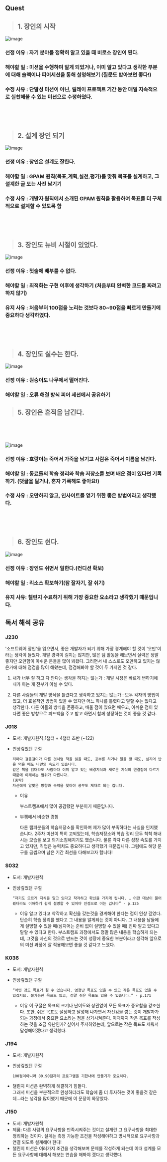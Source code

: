 ## Quest

> ## 1. 장인의 시작

![image](https://github.com/user-attachments/assets/554df91f-8dab-4cba-87e6-717d147d51f8)

### 선정 이유 : 자기 분야를 정확히 알고 있을 때 비로소 장인이 된다.

### 해야할 일 : 미션을 수행하며 알게 되었거나, 이미 알고 있다고 생각한 부분에 대해 슬랙이나 피어세션을 통해 설명해보기 (질문도 받아보면 좋다!)

### 수정 사유 : 단발성 미션이 아닌, 릴레이 프로젝트 기간 동안 매일 지속적으로 실천해볼 수 있는 미션으로 수정하였다.

<br><br><br>

> ## 2. 설계 장인 되기

![image](https://github.com/user-attachments/assets/add50c8c-c598-42ac-95d9-a66dddd54fc5)

### 선정 이유 : 장인은 설계도 잘한다.

### 해야할 일 : GPAM 원칙(목표,계획,실천,평가)를 맞춰 목표를 설계하고, 그 설계한 글 또는 사진 남기기

### 수정 사유 : 개발자 원칙에서 소개된 GPAM 원칙을 활용하여 목표를 더 구체적으로 설계할 수 있도록 함

<br><br><br>

> ## 3. 장인도 뉴비 시절이 있었다.

![image](https://github.com/user-attachments/assets/cdcee383-d571-46c6-a04f-cb3fe1385e3a)

### 선정 이유 : 첫술에 배부를 수 없다.

### 해야할 일 : 최적화는 구현 이후에 생각하기 (처음부터 완벽한 코드를 짜려고 하지 않기)

### 유지 사유 : 처음부터 100점을 노리는 것보다 80~90점을 빠르게 만들기에 중요하다 생각하였다.

<br><br><br>

> ## 4. 장인도 실수는 한다.

![image](https://github.com/user-attachments/assets/11bc940e-6ed0-4507-8020-4af38b25283d)

### 선정 이유 : 원숭이도 나무에서 떨어진다.

### 해야할 일 : 오류 해결 방식 피어 세션에서 공유하기

> ## 5. 장인은 흔적을 남긴다.

<br><br><br>

![image](https://github.com/user-attachments/assets/f5f10660-985e-40e7-b4cb-db363d061f1d)

### 선정 이유 : 호랑이는 죽어서 가죽을 남기고 사람은 죽어서 이름을 남긴다.

### 해야할 일 : 동료들의 학습 정리와 학습 저장소를 보며 배운 점이 있다면 기록하기. (댓글을 달거나, 혼자 기록해도 좋아요!)

### 수정 사유 : 오만하지 않고, 인사이트를 얻기 위한 좋은 방법이라고 생각했다.

<br><br><br>

> ## 6. 장인도 쉰다.

![image](https://github.com/user-attachments/assets/7a489744-f13b-4e97-b8a7-3a19adc1aa18)

### 선정 이유 : 장인도 쉬면서 일한다.(컨디션 확보)

### 해야할 일 : 리소스 확보하기(잠 잘자기, 잘 쉬기)

### 유지 사유: 챌린지 수료하기 위해 가장 중요한 요소라고 생각했기 때문입니다.

## 독서 해석 공유

### J230

'소프트웨어 장인'을 읽으면서, 좋은 개발자가 되기 위해 가장 경계해야 할 것이 '오만'이라는 생각이 들었다. 개발 경력이 길지는 않지만, 많은 팀 활동을 해보면서 실력은 정말 좋지만 오만함이 아쉬운 분들을 많이 봐왔다. 그러면서 내 스스로도 오만하고 있지는 않은가에 대해 점검을 많이 해왔는데, 점검해봐야 할 것이 두 가지인 것 같다.

1. 내가 너무 잘 하고 다 안다는 생각을 하지는 않는가 : 개발 시장은 빠르게 변하기에 내가 아는 게 전부가 아닐 수 있다.

2. 다른 사람들의 개발 방식을 틀렸다고 생각하고 있지는 않는가 : 모두 각자의 방법이 있고, 더 효율적인 방법이 있을 수 있지만 어느 하나를 틀렸다고 말할 수는 없다고 생각한다. 다른 이들의 방식을 존중하고, 배울 점이 있으면 배우고, 아쉬운 점이 있다면 좋은 방향으로 피드백을 주고 받고 하면서 함께 성장하는 것이 좋을 것 같다.

### J018

- 도서: 개발자원칙\_1챕터 + 4챕터 초반 (~122)
- 인상깊었던 구절

  ```
  저마다 걸음걸이가 다른 것처럼 책을 읽을 때도, 공부를 하거나 일을 할 때도, 심지어 밥을 먹을 때도 나만의 속도가 있습니다.
  같은 책을 읽더라도 사람마다 이미 알고 있는 배경지식과 새로운 지식의 연결점이 다르기 때문에 이해하는 범위가 다릅니다.
  (중략)
  자신에게 알맞은 방향과 속력을 찾아야 공부도 제대로 되는 겁니다.

  ```

  - 이유

    부스트캠프에서 많이 공감됐던 부분이기 때문입니다.

  - 부캠에서 비슷한 경험

    다른 캠퍼분들의 학습저장소를 확인하며 제가 많이 부족하다는 사실을 인지했습니다.
    2주차 미션이 특히 고되었는데, 학습저장소와 학습 정리 모두 척척 해내시는 모습을 보고 의기소침해지기도 했습니다.
    물론 각자 다른 성장 속도를 가지고 있지만, 직업은 능력치도 중요하다고 생각했기 때문입니다.
    그럼에도 해당 문구를 곱씹으며 남은 기간 최선을 다해보고자 합니다!

### S032

- 도서: 개발자원칙
- 인상깊었던 구절

  ```
  “자기도 모르게 지식을 알고 있다고 착각하고 확신을 가지게 됩니다. … 어떤 대상이 물어봤더라도 이해하기 쉽게 설명할 수 있어야 진정으로 아는 겁니다” - p.125

  ```

  - 이유
    알고 있다고 착각하고 확신을 갖는것을 경계해야 한다는 점이 인상 깊었다. 단순히 학습 정리를 했다고 그 내용을 알게되는 것이 아니다. 그 내용을 남들에게 설명할 수 있을 때(심지어는 준비 없이 설명할 수 있을 때) 진짜 알고 있다고 말할 수 있다고 한다. 부스트캠프 과정에서도 정말 많은 내용을 학습하게 되는데, 그것을 자신의 것으로 만드는 것이 성장에 중요한 부분이라고 생각해 앞으로의 미션 과정에 잘 적용해보면 좋을 것 같다고 느꼈다.

### K036

- 도서: 개발자원칙
- 인상깊었던 구절

  ```
  “어떤 것도 목표가 될 수 있습니다. 엄청난 목표도 있을 수 있고 작은 목표도 있을 수 있겠지요. 불가능한 목표도 있고, 정말 쉬운 목표도 있을 수 있습니다.” - p.171

  ```

  - 이유
    이 구절은 목표의 크기나 난이도와 상관없이 모든 목표가 중요함을 강조한다. 또한, 쉬운 목표도 설정하고 달성해 나가면서 자신감을 쌓는 것이 개발자가 되는 과정에서 중요한 요소라는 점을 상기시켜준다. 이때까지 작은 목표를 작성하는 것을 조금 유난인가? 싶어서 주저하였는데, 앞으로는 작은 목표도 세워서 달성해야겠다고 생각했다.

### J194

- 도서: 개발자원칙
- 인상깊었던 구절

  ```
  100점이아니라 80,90점자리 프로그램을 기한내에 만들기가 중요하다.
  ```

- 챌린지 미션은 완벽하게 해결하기 힘들다.  
  그래서 미션을 부분적으로 완성하더라도 학습에 좀 더 투자하는 것이 좋을것 같은데...라는 생각을 많이했기 때문에 이 문장이 와닿았다.

### J150

  - 도서: 개발자원칙
  - 제품: 다른 사람의 요구사항을 만족시켜주는 것이고 설계란 그 요구사항을 최대한 정리하는 것이다.
          설계는 측정 가능한 조건을 작성해야하고 명시적으로 요구사항과 연결 되도록 설계해야 한다!
  - 챌린지 미션은 여러가지 조건을 생각해보며 문제를 작성하게 되는데 이때 설계를 모든 요구사항에 대해서 해보는 연습을 해봐야 겠다고 생각했다. 
